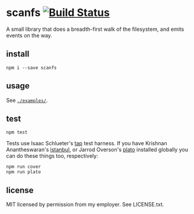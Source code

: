 scanfs [![Build Status](https://travis-ci.org/isao/scanfs.png)](https://travis-ci.org/isao/scanfs)
======

A small library that does a breadth-first walk of the filesystem, and emits events on the way.

install
-------
    npm i --save scanfs

usage
-----
See [`./examples/`](./examples/).

test
----
    npm test

Tests use Isaac Schlueter's [tap](https://github.com/isaacs/node-tap) test harness. If you have Krishnan Anantheswaran's [istanbul](https://github.com/gotwarlost/istanbul/), or Jarrod Overson's [plato](https://github.com/jsoverson/plato) installed globally you can do these things too, respectively:

    npm run cover
    npm run plato

license
-------
MIT licensed by permission from my employer. See LICENSE.txt.
